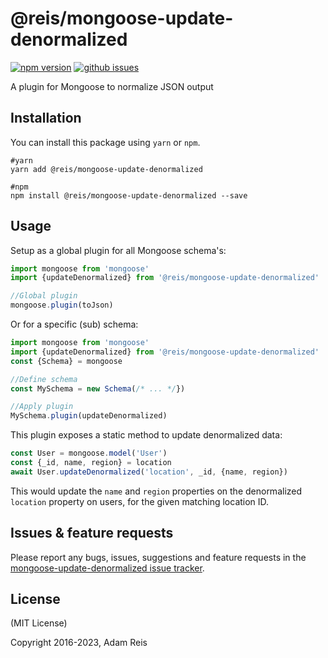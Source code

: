 # @reis/mongoose-update-denormalized

[![npm version](https://img.shields.io/npm/v/@reis/mongoose-update-denormalized.svg)](https://www.npmjs.com/package/@reis/mongoose-update-denormalized)
[![github issues](https://img.shields.io/github/issues/adamreisnz/mongoose-update-denormalized.svg)](https://github.com/adamreisnz/mongoose-update-denormalized/issues)


A plugin for Mongoose to normalize JSON output

## Installation

You can install this package using `yarn` or `npm`.

```shell
#yarn
yarn add @reis/mongoose-update-denormalized

#npm
npm install @reis/mongoose-update-denormalized --save
```

## Usage

Setup as a global plugin for all Mongoose schema's:

```js
import mongoose from 'mongoose'
import {updateDenormalized} from '@reis/mongoose-update-denormalized'

//Global plugin
mongoose.plugin(toJson)
```

Or for a specific (sub) schema:

```js
import mongoose from 'mongoose'
import {updateDenormalized} from '@reis/mongoose-update-denormalized'
const {Schema} = mongoose

//Define schema
const MySchema = new Schema(/* ... */})

//Apply plugin
MySchema.plugin(updateDenormalized)
```

This plugin exposes a static method to update denormalized data:

```js
const User = mongoose.model('User')
const {_id, name, region} = location
await User.updateDenormalized('location', _id, {name, region})
```

This would update the `name` and `region` properties on the denormalized `location`
property on users, for the given matching location ID.

## Issues & feature requests

Please report any bugs, issues, suggestions and feature requests in the [mongoose-update-denormalized issue tracker](https://github.com/adamreisnz/mongoose-update-denormalized/issues).

## License

(MIT License)

Copyright 2016-2023, Adam Reis
